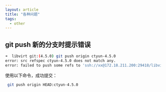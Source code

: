 ```yaml
---
layout: article
title: "各种问题"
tags:
  - other
---
```

## git push 新的分支时提示错误

```bash
➜  libvirt git:(4.5.0) git push origin ctyun-4.5.0
error: src refspec ctyun-4.5.0 does not match any.
error: failed to push some refs to 'ssh://xx@172.18.211.200:29418/libvirt'
```
使用以下命令，成功提交：

```bash
 git push origin HEAD:ctyun-4.5.0
```